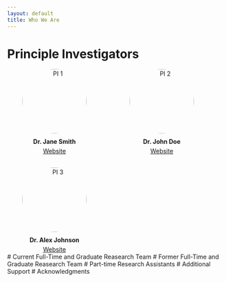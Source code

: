```yaml
---
layout: default
title: Who We Are
---
```


# Principle Investigators

<div style="display: flex; flex-wrap: wrap; gap: 30px;">

  <div style="flex: 1 1 200px; max-width: 220px; text-align: center;">
    <img src="/assets/images/pi1.jpg" alt="PI 1" 
         style="width: 150px; height: 150px; border-radius: 50%; object-fit: cover;">
    <p style="margin: 10px 0 5px 0; font-weight: bold;">Dr. Jane Smith</p>
    <a href="https://janesmith.com" target="_blank">Website</a>
  </div>

  <div style="flex: 1 1 200px; max-width: 220px; text-align: center;">
    <img src="/assets/images/pi2.jpg" alt="PI 2" 
         style="width: 150px; height: 150px; border-radius: 50%; object-fit: cover;">
    <p style="margin: 10px 0 5px 0; font-weight: bold;">Dr. John Doe</p>
    <a href="https://johndoe.com" target="_blank">Website</a>
  </div>

  <div style="flex: 1 1 200px; max-width: 220px; text-align: center;">
    <img src="/assets/images/pi3.jpg" alt="PI 3" 
         style="width: 150px; height: 150px; border-radius: 50%; object-fit: cover;">
    <p style="margin: 10px 0 5px 0; font-weight: bold;">Dr. Alex Johnson</p>
    <a href="https://alexjohnson.com" target="_blank">Website</a>
  </div>

</div>
# Current Full-Time and Graduate Reasearch Team
# Former Full-Time and Graduate Reasearch Team
# Part-time Research Assistants
# Additional Support
# Acknowledgments
